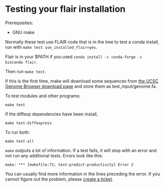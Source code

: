 # Testing your flair installation

Prerequisites:
 - GNU make

Normally these test use FLAIR code that is in the tree to test a conda install,
run with `make test use_installed_flair=yes`.

Flair is in your $PATH if you used `conda install -c conda-forge -c bioconda flair`.

Then run `make test`.

If this is the first time, make will download some sequences from 
[the UCSC Genome Browser download page](https://hgdownload.soe.ucsc.edu/goldenPath/hg38/chromosomes/)
and store them as test_input/genome.fa.

To test modules and other programs:

```
make test
```

If the diffexp dependencies have been install,
```
make test-diffexpress
```

To run both:

```
make test-all
```

`make` outputs a lot of information. If a test fails, it will stop with an error and not run any additional tests.
Errors look like this:

```
make: *** [makefile:71: test-predict-productivity] Error 2
````

You can usually find more information in the lines preceding the error. If you cannot figure out the problem, please 
[create a ticket](https://github.com/BrooksLabUCSC/flair/issues).



